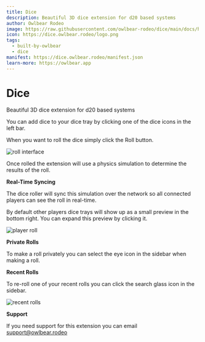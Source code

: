 ```yaml
---
title: Dice
description: Beautiful 3D dice extension for d20 based systems
author: Owlbear Rodeo
image: https://raw.githubusercontent.com/owlbear-rodeo/dice/main/docs/header.jpg
icon: https://dice.owlbear.rodeo/logo.png
tags:
  - built-by-owlbear
  - dice
manifest: https://dice.owlbear.rodeo/manifest.json
learn-more: https://owlbear.app
---
```


# Dice

Beautiful 3D dice extension for d20 based systems

You can add dice to your dice tray by clicking one of the dice icons in the left bar.

When you want to roll the dice simply click the Roll button.

![roll interface](https://raw.githubusercontent.com/owlbear-rodeo/dice/main/docs/rolls.jpg)

Once rolled the extension will use a physics simulation to determine the results of the roll.

**Real-Time Syncing**

The dice roller will sync this simulation over the network so all connected players can see the roll in real-time.

By default other players dice trays will show up as a small preview in the bottom right. You can expand this preview by clicking it.

![player roll](https://raw.githubusercontent.com/owlbear-rodeo/dice/main/docs/player.jpg)

**Private Rolls**

To make a roll privately you can select the eye icon in the sidebar when making a roll.



**Recent Rolls**

To re-roll one of your recent rolls you can click the search glass icon in the sidebar.

![recent rolls](https://raw.githubusercontent.com/owlbear-rodeo/dice/main/docs/recent.jpg)

**Support**

If you need support for this extension you can email <support@owlbear.rodeo>
